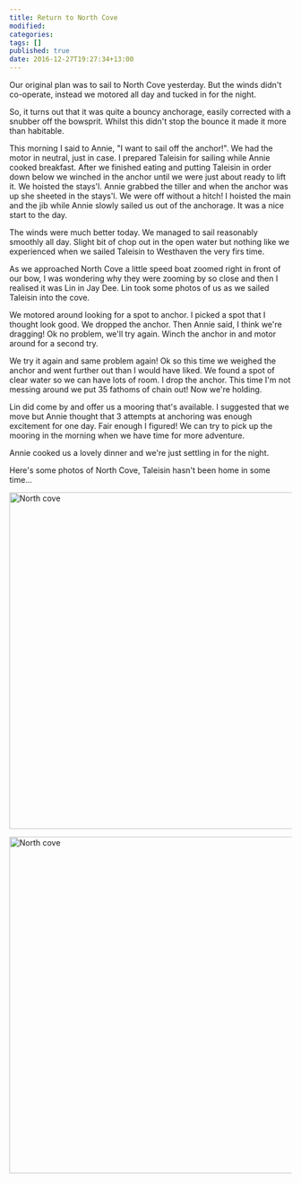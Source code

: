 ```yaml
---
title: Return to North Cove
modified:
categories: 
tags: []
published: true
date: 2016-12-27T19:27:34+13:00
---
```


Our original  plan was  to sail to  North Cove yesterday.  But the  winds didn't
co-operate, instead we motored all day and tucked in for the night.

So, it turns out  that it was quite a bouncy anchorage,  easily corrected with a
snubber off  the bowsprit. Whilst  this didn't stop the  bounce it made  it more
than habitable.

This morning I said to Annie, "I want to sail off the anchor!". We had the motor
in neutral, just in  case. I  prepared Taleisin for  sailing while  Annie cooked
breakfast. After we finished eating and  putting Taleisin in order down below we
winched in the anchor until we were just  about ready to lift it. We hoisted the
stays'l. Annie grabbed the tiller and when  the anchor was up she sheeted in the
stays'l. We were off without a hitch! I hoisted the main and the jib while Annie
slowly sailed us out of the anchorage. It was a nice start to the day.
<!--more-->

The winds  were much better  today. We managed  to sail reasonably  smoothly all
day. Slight bit  of chop out in  the open water but nothing  like we experienced
when we sailed Taleisin to Westhaven the very firs time.

As we  approached North Cove a  little speed boat  zoomed right in front  of our
bow, I was  wondering why they were zooming  by so close and then  I realised it
was Lin in  Jay Dee. Lin took some  photos of us as we sailed  Taleisin into the
cove.

We motored around looking  for a spot to anchor. I picked a  spot that I thought
look good. We dropped the anchor. Then Annie said, I think we're dragging! Ok no
problem, we'll try again. Winch the anchor in and motor around for a second try.

We try it  again and same problem again!  Ok so this time we  weighed the anchor
and went further out than I would have  liked. We found a spot of clear water so
we can have lots of room. I drop the anchor. This time I'm not messing around we
put 35 fathoms of chain out! Now we're holding.

Lin did  come by and offer  us a mooring  that's available. I suggested  that we
move but  Annie thought that 3  attempts at anchoring was  enough excitement for
one day. Fair enough I figured! We can try to pick up the mooring in the morning
when we have time for more adventure.

Annie cooked us a lovely dinner and we're just settling in for the night.

Here's some photos of North Cove, Taleisin hasn't been home in some time...

<a data-flickr-embed="true"  href="https://www.flickr.com/photos/sdki/31757409172/" title="North cove"><img src="https://c5.staticflickr.com/1/467/31757409172_988e52891f_c.jpg" width="800" height="600" alt="North cove"></a><script async src="//embedr.flickr.com/assets/client-code.js" charset="utf-8"></script>

<a data-flickr-embed="true"  href="https://www.flickr.com/photos/sdki/31788415331/in/photostream/" title="North cove"><img src="https://c4.staticflickr.com/1/407/31788415331_aa2cceffa6_c.jpg" width="800" height="600" alt="North cove"></a><script async src="//embedr.flickr.com/assets/client-code.js" charset="utf-8"></script>

